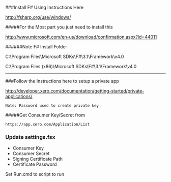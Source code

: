 

###Install F# Using Instructions Here

http://fsharp.org/use/windows/


#####For the Most part you just need to install this

  http://www.microsoft.com/en-us/download/confirmation.aspx?id=44011

######Note F# Install Folder


C:\Program Files\Microsoft SDKs\F#\3.1\Framework\v4.0

C:\Program Files (x86)\Microsoft SDKs\F#\3.1\Framework\v4.0

--------------------------

###Follow the Instructions here to setup a private app

http://developer.xero.com/documentation/getting-started/private-applications/

```Note: Password used to create private key```

#####Get Consumer Key/Secret from

```https://app.xero.com/Application/List```


### Update settings.fsx

* Consumer Key
* Consumer Secret
* Signing Certificate Path
* Certificate Password


Set Run.cmd to script to run

